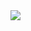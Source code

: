 <img src="https://github-readme-stats.vercel.app/api?username=Whumpus&&show_icons=true&title_color=ff0000&icon_color=bb2acf&text_color=daf7dc&bg_color=000000">
